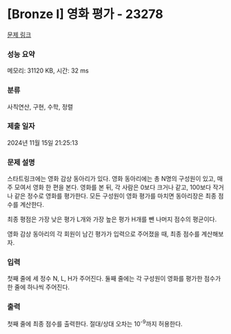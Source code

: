# [Bronze I] 영화 평가 - 23278 

[문제 링크](https://www.acmicpc.net/problem/23278) 

### 성능 요약

메모리: 31120 KB, 시간: 32 ms

### 분류

사칙연산, 구현, 수학, 정렬

### 제출 일자

2024년 11월 15일 21:25:13

### 문제 설명

<p>스타트링크에는 영화 감상 동아리가 있다. 영화 동아리에는 총 N명의 구성원이 있고, 매주 모여서 영화 한 편을 본다. 영화를 본 뒤, 각 사람은 0보다 크거나 같고, 100보다 작거나 같은 정수로 영화를 평가한다. 모든 구성원이 영화 평가를 마치면 동아리장은 최종 점수를 계산한다.</p>

<p>최종 평점은 가장 낮은 평가 L개와 가장 높은 평가 H개를 뺀 나머지 점수의 평균이다.</p>

<p>영화 감상 동아리의 각 회원이 남긴 평가가 입력으로 주어졌을 때, 최종 점수를 계산해보자.</p>

### 입력 

 <p>첫째 줄에 세 정수 N, L, H가 주어진다. 둘째 줄에는 각 구성원이 영화를 평가한 점수가 한 줄에 하나씩 주어진다.</p>

### 출력 

 <p>첫째 줄에 최종 점수를 출력한다. 절대/상대 오차는 10<sup>-9</sup>까지 허용한다.</p>

